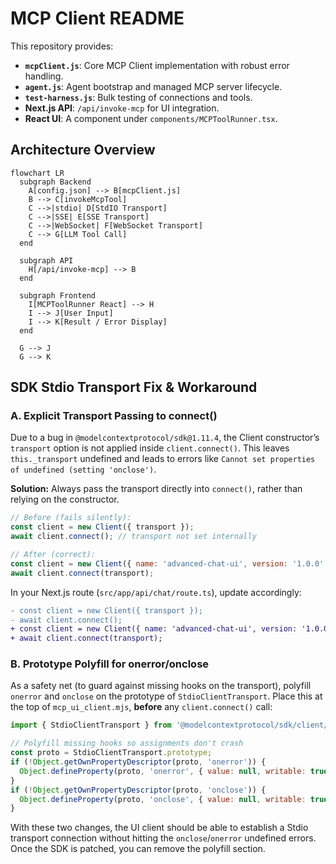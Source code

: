 # MCP Client README

This repository provides:

- **`mcpClient.js`**: Core MCP Client implementation with robust error handling.
- **`agent.js`**: Agent bootstrap and managed MCP server lifecycle.
- **`test-harness.js`**: Bulk testing of connections and tools.
- **Next.js API**: `/api/invoke-mcp` for UI integration.
- **React UI**: A component under `components/MCPToolRunner.tsx`.

## Architecture Overview

```mermaid
flowchart LR
  subgraph Backend
    A[config.json] --> B[mcpClient.js]
    B --> C[invokeMcpTool]
    C -->|stdio| D[StdIO Transport]
    C -->|SSE| E[SSE Transport]
    C -->|WebSocket| F[WebSocket Transport]
    C --> G[LLM Tool Call]
  end

  subgraph API
    H[/api/invoke-mcp] --> B
  end

  subgraph Frontend
    I[MCPToolRunner React] --> H
    I --> J[User Input]
    I --> K[Result / Error Display]
  end

  G --> J
  G --> K
```

## SDK Stdio Transport Fix & Workaround  

### A. Explicit Transport Passing to connect()  
Due to a bug in `@modelcontextprotocol/sdk@1.11.4`, the Client constructor’s `transport` option is not applied inside `client.connect()`. This leaves `this._transport` undefined and leads to errors like `Cannot set properties of undefined (setting 'onclose')`.  

**Solution:** Always pass the transport directly into `connect()`, rather than relying on the constructor.  

```js
// Before (fails silently):
const client = new Client({ transport });
await client.connect(); // transport not set internally

// After (correct):
const client = new Client({ name: 'advanced-chat-ui', version: '1.0.0' });
await client.connect(transport);
```

In your Next.js route (`src/app/api/chat/route.ts`), update accordingly:

```diff
- const client = new Client({ transport });
- await client.connect();
+ const client = new Client({ name: 'advanced-chat-ui', version: '1.0.0' });
+ await client.connect(transport);
```

### B. Prototype Polyfill for onerror/onclose

As a safety net (to guard against missing hooks on the transport), polyfill `onerror` and `onclose` on the prototype of `StdioClientTransport`. Place this at the top of `mcp_ui_client.mjs`, **before** any `client.connect()` call:

```js
import { StdioClientTransport } from '@modelcontextprotocol/sdk/client/stdio.js';

// Polyfill missing hooks so assignments don't crash
const proto = StdioClientTransport.prototype;
if (!Object.getOwnPropertyDescriptor(proto, 'onerror')) {
  Object.defineProperty(proto, 'onerror', { value: null, writable: true });
}
if (!Object.getOwnPropertyDescriptor(proto, 'onclose')) {
  Object.defineProperty(proto, 'onclose', { value: null, writable: true });
}
```

With these two changes, the UI client should be able to establish a Stdio transport connection without hitting the `onclose`/`onerror` undefined errors. Once the SDK is patched, you can remove the polyfill section.
